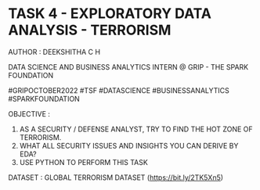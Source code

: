 # TASK 4 - EXPLORATORY DATA ANALYSIS - TERRORISM

AUTHOR : DEEKSHITHA C H

DATA SCIENCE AND BUSINESS ANALYTICS INTERN @ GRIP - THE SPARK FOUNDATION

#GRIPOCTOBER2022 #TSF #DATASCIENCE #BUSINESSANALYTICS #SPARKFOUNDATION

OBJECTIVE :
1. AS A SECURITY / DEFENSE ANALYST, TRY TO FIND THE HOT ZONE OF TERRORISM.
2. WHAT ALL SECURITY ISSUES AND INSIGHTS YOU CAN DERIVE BY EDA?
3. USE PYTHON TO PERFORM THIS TASK

DATASET : GLOBAL TERRORISM DATASET (https://bit.ly/2TK5Xn5)
